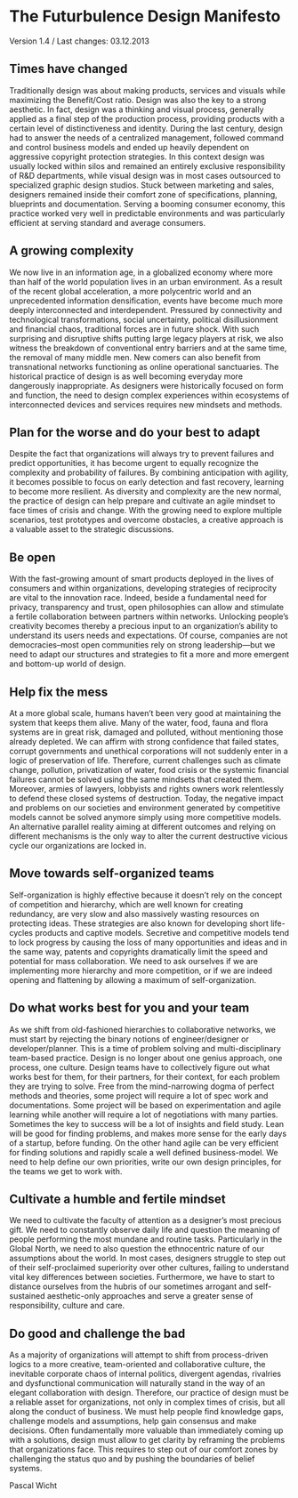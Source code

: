 # The Futurbulence Design Manifesto
Version 1.4 / Last changes: 03.12.2013

## Times have changed
Traditionally design was about making products, services and visuals while maximizing the Benefit/Cost ratio. Design was also the key to a strong aesthetic. In fact, design was a thinking and visual process, generally applied as a final step of the production process, providing products with a certain level of distinctiveness and identity. During the last century, design had to answer the needs of a centralized management, followed command and control business models and ended up heavily dependent on aggressive copyright protection strategies. In this context design was usually locked within silos and remained an entirely exclusive responsibility of R&D departments, while visual design was in most cases outsourced to specialized graphic design studios. Stuck between marketing and sales, designers remained inside their comfort zone of specifications, planning, blueprints and documentation. Serving a booming consumer economy, this practice worked very well in predictable environments and was particularly efficient at serving standard and average consumers.

## A growing complexity
We now live in an information age, in a globalized economy where more than half of the world population lives in an urban environment. As a result of the recent global acceleration, a more polycentric world and an unprecedented information densification, events have become much more deeply interconnected and interdependent. Pressured by connectivity and technological transformations, social uncertainty, political disillusionment and financial chaos, traditional forces are in future shock. With such surprising and disruptive shifts putting large legacy players at risk, we also witness the breakdown of conventional entry barriers and at the same time, the removal of many middle men. New comers can also benefit from transnational networks functioning as online operational sanctuaries. The historical practice of design is as well becoming everyday more dangerously inappropriate. As designers were historically focused on form and function, the need to design complex experiences within ecosystems of interconnected devices and services requires new mindsets and methods.

## Plan for the worse and do your best to adapt
Despite the fact that organizations will always try to prevent failures and predict opportunities, it has become urgent to equally recognize the complexity and probability of failures. By combining anticipation with agility, it becomes possible to focus on early detection and fast recovery, learning to become more resilient. As diversity and complexity are the new normal, the practice of design can help prepare and cultivate an agile mindset to face times of crisis and change. With the growing need to explore multiple scenarios, test prototypes and overcome obstacles, a creative approach is a valuable asset to the strategic discussions.

## Be open
With the fast-growing amount of smart products deployed in the lives of consumers and within organizations, developing strategies of reciprocity are vital to the innovation race. Indeed, beside a fundamental need for privacy, transparency and trust, open philosophies can allow and stimulate a fertile collaboration between partners within networks. Unlocking people’s creativity becomes thereby a precious input to an organization’s ability to understand its users needs and expectations. Of course, companies are not democracies–most open communities rely on strong leadership—but we need to adapt our structures and strategies to fit a more and more emergent and bottom-up world of design.

## Help fix the mess
At a more global scale, humans haven’t been very good at maintaining the system that keeps them alive. Many of the water, food, fauna and flora systems are in great risk, damaged and polluted, without mentioning those already depleted. We can affirm with strong confidence that failed states, corrupt governments and unethical corporations will not suddenly enter in a logic of preservation of life. Therefore, current challenges such as climate change, pollution, privatization of water, food crisis or the systemic financial failures cannot be solved using the same mindsets that created them. Moreover, armies of lawyers, lobbyists and rights owners work relentlessly to defend these closed systems of destruction. Today, the negative impact and problems on our societies and environment generated by competitive models cannot be solved anymore simply using more competitive models. An alternative parallel reality aiming at different outcomes and relying on different mechanisms is the only way to alter the current destructive vicious cycle our organizations are locked in.

## Move towards self-organized teams
Self-organization is highly effective because it doesn’t rely on the concept of competition and hierarchy, which are well known for creating redundancy, are very slow and also massively wasting resources on protecting ideas. These strategies are also known for developing short life-cycles products and captive models. Secretive and competitive models tend to lock progress by causing the loss of many opportunities and ideas and in the same way, patents and copyrights dramatically limit the speed and potential for mass collaboration. We need to ask ourselves if we are implementing more hierarchy and more competition, or if we are indeed opening and flattening by allowing a maximum of self-organization.

## Do what works best for you and your team
As we shift from old-fashioned hierarchies to collaborative networks, we must start by rejecting the binary notions of engineer/designer or developer/planner. This is a time of problem solving and multi-disciplinary team-based practice. Design is no longer about one genius approach, one process, one culture. Design teams have to collectively figure out what works best for them, for their partners, for their context, for each problem they are trying to solve. Free from the mind-narrowing dogma of perfect methods and theories, some project will require a lot of spec work and documentations. Some project will be based on experimentation and agile learning while another will require a lot of negotiations with many parties. Sometimes the key to success will be a lot of insights and field study. Lean will be good for finding problems, and makes more sense for the early days of a startup, before funding. On the other hand agile can be very efficient for finding solutions and rapidly scale a well defined business-model. We need to help define our own priorities, write our own design principles, for the teams we get to work with.

## Cultivate a humble and fertile mindset
We need to cultivate the faculty of attention as a designer’s most precious gift. We need to constantly observe daily life and question the meaning of people performing the most mundane and routine tasks.  Particularly in the Global North, we need to also question the ethnocentric nature of our assumptions about the world. In most cases, designers struggle to step out of their self-proclaimed superiority over other cultures, failing to understand vital key differences between societies. Furthermore, we have to start to distance ourselves from the hubris of our sometimes arrogant and self-sustained aesthetic-only approaches and serve a greater sense of responsibility, culture and care.

## Do good and challenge the bad
As a majority of organizations will attempt to shift from process-driven logics to a more creative, team-oriented and collaborative culture, the inevitable corporate chaos of internal politics, divergent agendas, rivalries and dysfunctional communication will naturally stand in the way of an elegant collaboration with design. Therefore, our practice of design must be a reliable asset for organizations, not only in complex times of crisis, but all along the conduct of business. We must help people find knowledge gaps, challenge models and assumptions, help gain consensus and make decisions. Often fundamentally more valuable than immediately coming up with a solutions, design must allow to get clarity by reframing the problems that organizations face. This requires to step out of our comfort zones by challenging the status quo and by pushing the boundaries of belief systems.

Pascal Wicht
